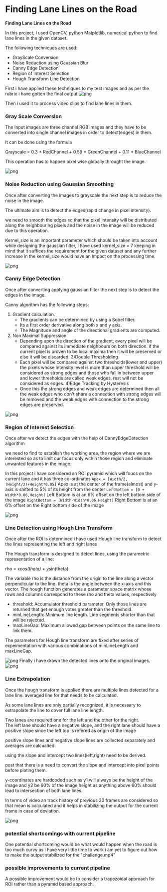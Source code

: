 # **Finding Lane Lines on the Road** 


**Finding Lane Lines on the Road**

In this project, I used OpenCV, python Matplotlib, numerical python to find lane lines in the given dataset.  

The following techniques are used:

- GrayScale Conversion
- Noise Reduction using Gaussian Blur
- Canny Edge Detection
- Region of Interest Selection
- Hough Transform Line Detection

First i have applied these techniques to my test images and as per the rubric i have gotten the final output
![png](examples/Extrapolated_lines.png)


Then i used it to process video clips to find lane lines in them.


### Gray Scale Conversion

The Input images are three channel RGB images and they have to be converted
into single channel images in order to detect(edges) in them.

It can be done using the formula

Grayscale = 0.3 * RedChannel + 0.59 * GreenChannel + 0.11 * BlueChannel

This operation has to happen pixel wise globally throught the image.

![png](examples/GrayConversion.png)

### Noise Reduction using Gaussian Smoothing

Once after converting the images to grayscale the next step is to reduce
the noise in the image.

The ultimate aim is to detect the edges(rapid change in pixel intensity).

we need to smooth the edges so that the pixel intensity will be distributed
along the neighbouring pixels and the noise in the image will be reduced due
to this operation.

Kernel_size is an important parameter which should be taken into account
while designing the gaussian filter, i have used kernel_size = 7 keeping in 
mind that it suffices the requirement for the given dataset and any further 
increase in the kernel_size would have an impact on the processing time.


![png](examples/GaussianBlur.png)

### Canny Edge Detection

Once after converting applying gaussian filter the next step is to detect the edges in the image.

Canny algorithm has the following steps:

1) Gradient calculation.
   - The gradients can be determined by using a Sobel filter.
   - Its a first order derivative along both x and y axis.
   - The Magnitude and angle of the directional gradients are computed.
2) Non Maximal Suppression
    - Depending upon the direction of the gradient, every pixel will be
    compared against its immediate neighbours on both direction. if the
    current pixel is proven to be local maxima then it will be preserved
    or else it will be discarded.
3)Double Thresholding
    - Each pixel will be compared against two thresholds(lower and upper)
      the pixels whose intensity level is more than upper threshold will be
      considered as strong edges and those who fall in between upper and lower
      thresholds are called weak edges, rest will not be considered as edges.
4)Edge Tracking by Hysteresis
    - Once this the strong edges and weak edges are determined then all the
    weak edges who don't share a connection with strong edges will be removed
    and the weak edges with connection to the strong edges are preserved.


![png](examples/canny.png)


### Region of Interest Selection

Once after we detect the edges with the help of CannyEdgeDetection algorithm

we need to find to establish the working area, the region where we are
interested so as to limit our focus only within those region and eliminate
unwanted features in the image.

In this project i have considered an ROI pyramid which will foucs on the
current lane and it has three co-ordinates
`Apex = [Width/2,(Height/2)+Height*0.05]`
Apex is at the center of the frame(almost) and y-axis is shifted to 5% of its height from the center
`LeftBottom = [0 + Width*0.06,Height]`
Left Bottom is at an 6% offset on the left bottom side of the image
`RightBottom = [Width-Width*0.06,Height]`
Right Bottom is at an 6% offset on the Right bottom side of the image

![png](examples/ROI.png)

### Line Detection using Hough Line Transform

Once after the ROI is determined i have used Hough line transform to detect
the lines representing the left and right lanes

The Hough transform is designed to detect lines, using the parametric representation of a line:

rho = x*cos(theta) + y*sin(theta)

The variable rho is the distance from the origin to the line along a vector perpendicular to the line. theta is the angle between the x-axis and this vector. The hough function generates a parameter space matrix whose rows and columns correspond to these rho and theta values, respectively

- threshold: Accumulator threshold parameter. Only those lines are returned that get enough votes greater than the threshold.
- minLineLength: Minimum line length. Line segments shorter than that will be rejected.
- maxLineGap: Maximum allowed gap between points on the same line to link them.

The parameters for Hough line transform are fixed after series of expeimentation with various combinations of minLineLength and maxLineGap.

![png](examples/HoughLineTransform.png)
Finally i have drawn the detected lines onto the original images.
![png](examples/HoughLineTransform1.png)

### Line Extrapolation

Once the hough transform is applied there are multiple lines detected for a lane line. averaged line for that needs to be calculated.

As some lane lines are only partially recognized, it is necessary to extrapolate the line to cover full lane line length.

Two lanes are required one for the left and the other for the right.  
The left lane should have a negative slope, and the right lane should have a positive slope since the left top is refered as origin of the image

positive slope lines and negative slope lines are collected separately and averages are calcualted.

using the slope and intercept two lines(left,right) need to be derived.

post that there is a need to convert the slope and intercept into pixel points before ploting them.

y-coordinates are hardcoded such as y1 will always be the height of the image and y2 be 60% of the image height
as anything above 60% should lead to intersection of both lane lines.


In terms of video an track history of previous 30 frames are considered so that mean is calculated and
it helps in stabilizing the output for the current frame in case of deviation.
 



![png](examples/Extrapolated_lines.png)


### potential shortcomings with current pipeline


One potential shortcoming would be what would happen when the road is too much curvy as i have very little
time to work i am yet to figure out how to make the output stabilized for the "challenge.mp4"



### possible improvements to current pipeline

A possible improvement would be to consider a trapezoidal approach for ROI rather than a pyramid based approach.

